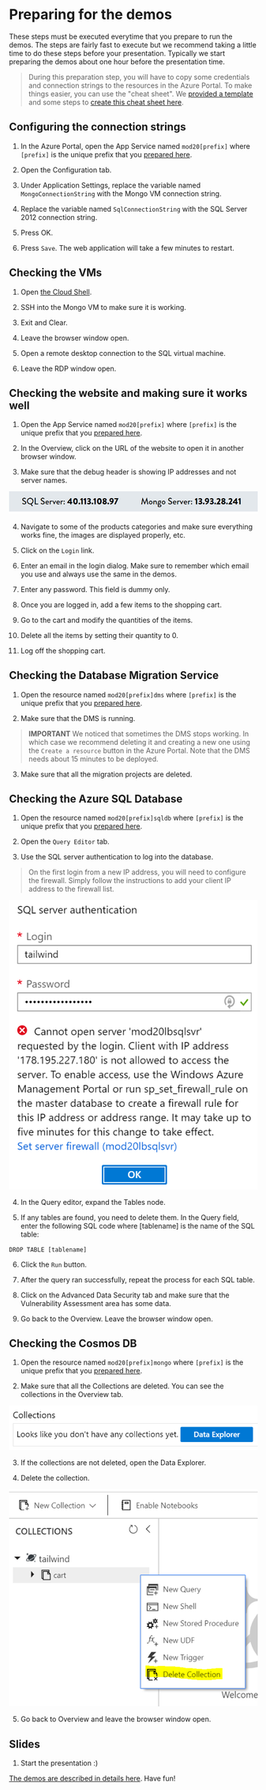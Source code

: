 # Preparing for the demos

These steps must be executed everytime that you prepare to run the demos. The steps are fairly fast to execute but we recommend taking a little time to do these steps before your presentation. Typically we start preparing the demos about one hour before the presentation time.

> During this preparation step, you will have to copy some credentials and connection strings to the resources in the Azure Portal. To make things easier, you can use the "cheat sheet". We [provided a template](./commands-template.md) and some steps to [create this cheat sheet here](./04-prep-finish.md#cheatsheet).

## Configuring the connection strings

1. In the Azure Portal, open the App Service named `mod20[prefix]` where `[prefix]` is the unique prefix that you [prepared here](./01-preparation.md/#prefix).

2. Open the Configuration tab.

3. Under Application Settings, replace the variable named `MongoConnectionString` with the Mongo VM connection string.

4. Replace the variable named `SqlConnectionString` with the SQL Server 2012 connection string.

5. Press OK.

6. Press `Save`. The web application will take a few minutes to restart.

## Checking the VMs

1. Open [the Cloud Shell](https://shell.azure.com).

2. SSH into the Mongo VM to make sure it is working.

3. Exit and Clear.

4. Leave the browser window open.

5. Open a remote desktop connection to the SQL virtual machine.

6. Leave the RDP window open.

## Checking the website and making sure it works well

1. Open the App Service named `mod20[prefix]` where `[prefix]` is the unique prefix that you [prepared here](./01-preparation.md/#prefix).

2. In the Overview, click on the URL of the website to open it in another browser window.

3. Make sure that the debug header is showing IP addresses and not server names.

![Debug header in the web site](./images/2019-09-24_16-29-52.png)

4. Navigate to some of the products categories and make sure everything works fine, the images are displayed properly, etc.

5. Click on the `Login` link.

6. Enter an email in the login dialog. Make sure to remember which email you use and always use the same in the demos.

7. Enter any password. This field is dummy only.

8. Once you are logged in, add a few items to the shopping cart.

9. Go to the cart and modify the quantities of the items.

10. Delete all the items by setting their quantity to 0.

11. Log off the shopping cart.

## Checking the Database Migration Service

1. Open the resource named `mod20[prefix]dms` where `[prefix]` is the unique prefix that you [prepared here](./01-preparation.md/#prefix).

2. Make sure that the DMS is running.

> **IMPORTANT** We noticed that sometimes the DMS stops working. In which case we recommend deleting it and creating a new one using the `Create a resource` button in the Azure Portal. Note that the DMS needs about 15 minutes to be deployed.

3. Make sure that all the migration projects are deleted.

## Checking the Azure SQL Database

1. Open the resource named `mod20[prefix]sqldb` where `[prefix]` is the unique prefix that you [prepared here](./01-preparation.md/#prefix).

2. Open the `Query Editor` tab.

3. Use the SQL server authentication to log into the database.

<a id="config-firewall"></a>
> On the first login from a new IP address, you will need to configure the firewall. Simply follow the instructions to add your client IP address to the firewall list.

![Instructions to configure the firewall](./images/2019-09-24_16-50-01.png)

4. In the Query editor, expand the Tables node.

5. If any tables are found, you need to delete them. In the Query field, enter the following SQL code where [tablename] is the name of the SQL table:

```
DROP TABLE [tablename]
```

6. Click the `Run` button.

7. After the query ran successfully, repeat the process for each SQL table.

8. Click on the Advanced Data Security tab and make sure that the Vulnerability Assessment area has some data.

9. Go back to the Overview. Leave the browser window open.

## Checking the Cosmos DB

1. Open the resource named `mod20[prefix]mongo` where `[prefix]` is the unique prefix that you [prepared here](./01-preparation.md/#prefix).

2. Make sure that all the Collections are deleted. You can see the collections in the Overview tab.

![Checking that the CosmosDB collections are deleted](./images/2019-09-24_16-55-30.png)

3. If the collections are not deleted, open the Data Explorer.

4. Delete the collection.

![Deleting the collection](./images/2019-10-09_18-30-30.png)

5. Go back to Overview and leave the browser window open.

## Slides

1. Start the presentation :)

[The demos are described in details here](./06-demos.md). Have fun!